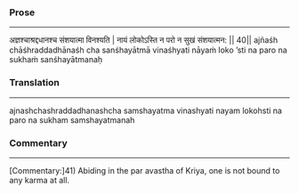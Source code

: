 ### Prose 
 --- 
अज्ञश्चाश्रद्दधानश्च संशयात्मा विनश्यति |
नायं लोकोऽस्ति न परो न सुखं संशयात्मन: || 40||
ajñaśh chāśhraddadhānaśh cha sanśhayātmā vinaśhyati
nāyaṁ loko ’sti na paro na sukhaṁ sanśhayātmanaḥ

### Translation 
 --- 
ajnashchashraddadhanashcha samshayatma vinashyati nayam lokohsti na paro na sukham samshayatmanah

### Commentary 
 --- 
[Commentary:]41) Abiding in the par avastha of Kriya, one is not bound to any karma at all.